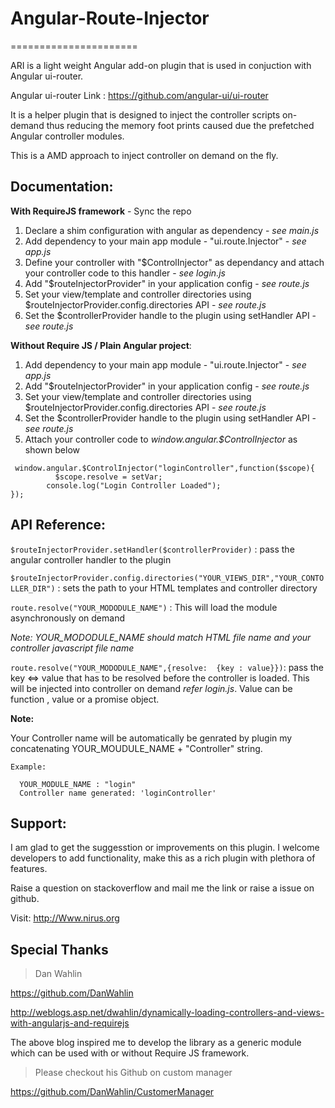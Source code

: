 # Angular-Route-Injector
======================

ARI is a light weight Angular add-on plugin that is used in conjuction with Angular ui-router.

Angular ui-router Link : https://github.com/angular-ui/ui-router

It is a helper plugin that is designed to inject the controller scripts on-demand thus reducing the 
memory foot prints caused due the prefetched Angular controller modules.

This is a AMD approach to inject controller on demand on the fly.

## Documentation:

**With RequireJS framework** - Sync the repo

1. Declare a shim configuration with angular as dependency -  *see main.js*
2. Add dependency to your main app module - "ui.route.Injector" - *see app.js*
3. Define your controller with "$ControlInjector" as dependancy and attach your controller code to this handler - *see login.js*
4. Add "$routeInjectorProvider" in your application config - *see route.js*
5. Set your view/template and controller directories using $routeInjectorProvider.config.directories API - *see route.js*
6. Set the $controllerProvider handle to the plugin using setHandler API - *see route.js*

**Without Require JS / Plain Angular project**:

1. Add dependency to your main app module - "ui.route.Injector" - *see app.js*
2. Add "$routeInjectorProvider" in your application config - *see route.js*
3. Set your view/template and controller directories using $routeInjectorProvider.config.directories API - *see route.js*
4. Set the $controllerProvider handle to the plugin using setHandler API - *see route.js*
5. Attach your controller code to *window.angular.$ControlInjector* as shown below


  ```
   window.angular.$ControlInjector("loginController",function($scope){         
        	$scope.resolve = setVar;
          console.log("Login Controller Loaded");          
  });
  ```

## API Reference:

`$routeInjectorProvider.setHandler($controllerProvider)` : pass the angular controller handler to the plugin

`$routeInjectorProvider.config.directories("YOUR_VIEWS_DIR","YOUR_CONTOLLER_DIR")` : sets the path to your HTML templates and controller directory

`route.resolve("YOUR_MODODULE_NAME")` : This will load the module asynchronously on demand

*Note: YOUR_MODODULE_NAME should match HTML file name and your controller javascript file name*

`route.resolve("YOUR_MODODULE_NAME",{resolve:  {key : value}})`: pass the key <=> value that has to be resolved before the controller is loaded. This will be injected into controller on demand *refer login.js*. Value can be function , value or a promise object.

**Note:** 

Your Controller name will be automatically be genrated by plugin my concatenating YOUR_MOUDULE_NAME + "Controller" string. 

```
Example: 
  
  YOUR_MODULE_NAME : "login" 
  Controller name generated: 'loginController'

```

## Support:

I am glad to get the suggesstion or improvements on this plugin. I welcome developers to add functionality, 
make this as a rich plugin with plethora of features.

Raise a question on stackoverflow and mail me the link or raise a issue on github.

Visit: http://Www.nirus.org


## Special Thanks
  
> Dan Wahlin

https://github.com/DanWahlin

http://weblogs.asp.net/dwahlin/dynamically-loading-controllers-and-views-with-angularjs-and-requirejs

The above blog inspired me to develop the library as a generic module which can be used with or without Require JS framework.

> Please checkout his Github on custom manager

https://github.com/DanWahlin/CustomerManager



